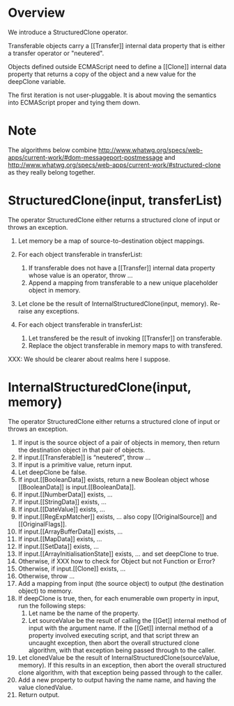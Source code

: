 # Overview

We introduce a StructuredClone operator.

Transferable objects carry a [[Transfer]] internal data property that is either a transfer operator or "neutered".

Objects defined outside ECMAScript need to define a [[Clone]] internal data property that returns a copy of the object and a new value for the deepClone variable.

The first iteration is not user-pluggable. It is about moving the semantics into ECMAScript proper and tying them down.


# Note

The algorithms below combine http://www.whatwg.org/specs/web-apps/current-work/#dom-messageport-postmessage and http://www.whatwg.org/specs/web-apps/current-work/#structured-clone as they really belong together.


# StructuredClone(input, transferList)

The operator StructuredClone either returns a structured clone of input or throws an exception.

1. Let memory be a map of source-to-destination object mappings. 

1. For each object transferable in transferList:
    1. If transferable does not have a [[Transfer]] internal data property whose value is an operator, throw ...
    1. Append a mapping from transferable to a new unique placeholder object in memory.
1. Let clone be the result of InternalStructuredClone(input, memory). Re-raise any exceptions.
1. For each object transferable in transferList:
    1. Let transfered be the result of invoking [[Transfer]] on transferable.
    1. Replace the object transferable in memory maps to with transfered.

XXX: We should be clearer about realms here I suppose.

# InternalStructuredClone(input, memory)

The operator StructuredClone either returns a structured clone of input or throws an exception.

1. If input is the source object of a pair of objects in memory, then return the destination object in that pair of objects.
1. If input.[[Transferable]] is “neutered”, throw ...
1. If input is a primitive value, return input.
1. Let deepClone be false.
1. If input.[[BooleanData]] exists, return a new Boolean object whose [[BooleanData]] is input.[[BooleanData]].
1. If input.[[NumberData]] exists, ...
1. If input.[[StringData]] exists, ...
1. If input.[[DateValue]] exists, ...
1. If input.[[RegExpMatcher]] exists, ... also copy [[OriginalSource]] and [[OriginalFlags]].
1. If input.[[ArrayBufferData]] exists, ...
1. If input.[[MapData]] exists, ...
1. If input.[[SetData]] exists, ...
1. If input.[[ArrayInitialisationState]] exists, ... and set deepClone to true.
1. Otherwise, if XXX how to check for Object but not Function or Error?
1. Otherwise, if input.[[Clone]] exists, ...
1. Otherwise, throw ...
1. Add a mapping from input (the source object) to output (the destination object) to memory.
1. If deepClone is true, then, for each enumerable own property in input, run the following steps:
    1. Let name be the name of the property.
    1. Let sourceValue be the result of calling the [[Get]] internal method of input with the argument name. If the [[Get]] internal method of a property involved executing script, and that script threw an uncaught exception, then abort the overall structured clone algorithm, with that exception being passed through to the caller.
1. Let clonedValue be the result of InternalStructuredClone(sourceValue, memory). If this results in an exception, then abort the overall structured clone algorithm, with that exception being passed through to the caller.
1. Add a new property to output having the name name, and having the value clonedValue.
1. Return output.
